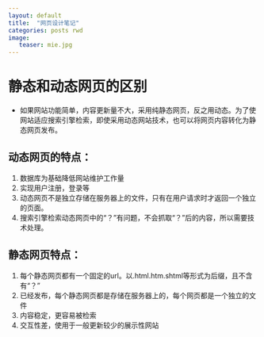 ```yaml
---
layout: default
title:  "网页设计笔记"
categories: posts rwd
image:		
   teaser: mie.jpg		
---
```


# 静态和动态网页的区别


- 如果网站功能简单，内容更新量不大，采用纯静态网页，反之用动态。为了使网站适应搜索引擎检索，即使采用动态网站技术，也可以将网页内容转化为静态网页发布。

## 动态网页的特点：
1. 数据库为基础降低网站维护工作量
2. 实现用户注册，登录等
3. 动态网页不是独立存储在服务器上的文件，只有在用户请求时才返回一个独立的页面。
4. 搜索引擎检索动态网页中的“？”有问题，不会抓取“？”后的内容，所以需要技术处理。

## 静态网页特点：
1. 每个静态网页都有一个固定的url。以.html.htm.shtml等形式为后缀，且不含有“？”
2. 已经发布，每个静态网页都是存储在服务器上的，每个网页都是一个独立的文件
3. 内容稳定，更容易被检索
4. 交互性差，使用于一般更新较少的展示性网站
